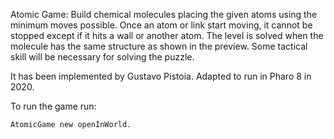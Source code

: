 Atomic Game: Build chemical molecules placing the given atoms using the minimum moves possible. Once an atom or link start moving, it cannot be stopped except if it hits a wall or another atom.
The level is solved when the molecule has the same structure as shown in the preview. Some tactical skill will be necessary for solving the puzzle.

It has been implemented by Gustavo Pistoia. Adapted to run in Pharo 8 in 2020.

To run the game run:

    AtomicGame new openInWorld.


